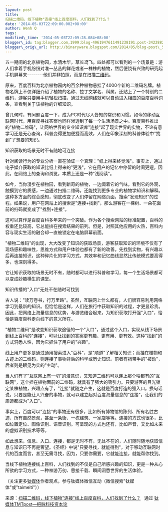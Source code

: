 ```yaml
--- 
layout: post 
title:
扫描二维码，线下植物"连接"线上百度百科，人们找到了什么？ 
date: '2014-05-03T22:09:00.002+08:00' 
author: Wenh Q
tags:
modified\_time: '2014-05-03T22:09:28.084+08:00' 
blogger\_id: tag:blogger.com,1999:blog-4961947611491238191.post-3422882926123900994
blogger\_orig\_url: http://binaryware.blogspot.com/2014/05/blog-post\_5141.html
---
```

五一期间的北京植物园，水清木华，草长鸢飞。四处都可以看到的一个场景是：游人们拿着手机纷纷对准一丛丛的鲜花或者一株株的植物，然后便饶有兴致的研究起手机屏幕来--------他们并非拍照，而是在扫描[二维码](http://www.tmtpost.com/tag/%E4%BA%8C%E7%BB%B4%E7%A0%81)。



原来，百度百科为北京植物园内的百余种植物悬挂了4000个新的二维码名牌。植物名牌上不仅详细介绍了植物的名称、拉丁文学名、科属，还贴上了一个特别的二维码，游客只要用手机轻松扫描，通过无线网络就可以自动进入相应的百度百科词条，查看到关于该植物的详细知识。



曾几何时，有问题百度一下，成为PC时代尽人皆知的常识和习惯。如今的移动互联网时代，用百度寻找答案也同样渗透到了每一个生活场景之中。百度百科推出的"植物二维码"，让网络世界的专业知识库"连接"起了现实世界的实物，不论有意学习还是无心查询，科普变得更加便捷而高效，人们在印象深刻的科普体验中"找到"了想要的知识。







知识获取的场景无时不有随地可连接



针对阅读行为的专业分析一直在验证一个真理："纸上得来终觉浅"。事实上，通过电子媒介获取的知识比纸上得来的"更浅"，它在用户的记忆中停留的时间更短。因此，在网络上的查询和浏览，本质上还是一种"浅阅读"。



如今，当你漫步在植物园，看到新奇的植物，一边闻着它的气味，看到它的外观，触摸到它的质感，一边通过扫描二维码，还能找到更多专业的植物学知识和解释。这种多方面的综合感知，彻底改变了人们停留在网络页面，搜索"发现知识"的过程。如果说，用户在网站上的搜索是"连接+找到"，那么游客在一棵树、一朵花面前的扫码就变成了"找到+连接"。



这可以算作是百度百科多年来的一个突破。作为各个搜索网站的标准配置，百科的权重还比较高，它总能排在搜索结果的前列。但是，对照其他应用的火热，百科内容与现实生活的融合却一直被锁定在电脑屏幕前面。



"植物二维码"的出现，大大改变了知识的获取场景，游客获取知识的环境不仅有了现场感和趣味性，思维方式和用户体验也都有了新的改善。先找到实物，有兴趣以后再连接知识，这种碎片化的学习方式，其效率和记忆曲线显然比传统模式要高得多，也深刻得多。



它让知识获取的场景无时不有，随时都可以进行科普和学习，每一个生活场景都可以变成妙趣横生的课堂。







知识传播的"入口"无处不在随时可找到



古人说："读万卷书，行万里路"。虽然，互联网上什么都有，人们很容易利用网络学习到最新的知识。但恰恰是这样，人们在旅行中获取知识的过程，才更显珍贵。因此，把网络上海量信息的优势，与游览结合起来，为知识获取打开强"入口"，恰恰是百度百科走向线下的意义所在。



"植物二维码"是改变知识获取途径的一个"入口"，通过这个入口，实现从线下场景到线上百科的"连接"，可以让找到的答案更有趣、更有用、更有效。这种"找到"的方式洞悉人性，因为它抓住了用户的"兴趣"。



线上用户更多是通过通用搜索进入"百科"，是"顺道"了解相关知识；而挂在植物和古迹上的二维码，则连接了事物背后的科学或历史知识。前者有捎带手的"被动"，后者则是眼见为实的"主动"。



当人们有了"互联网上有一切"的潜意识，又知道二维码可以连上那个啥都有的"互联网"，这个挂在植物面前的二维码，就具有了强大的吸引力。只要游客的目光锁定某株植物，兴趣点有了，"连接"就随之产生，这就是百度打造的强入口。换句话说，只要是能让人兴奋的事物，就可以建立起对百度海量信息的"连接"，让我们的周遭都成为"入口"。



事实上，百度可以"连接"的事物还有很多，比如所有博物馆的陈列、所有名胜古迹、所有自然景观，甚至一条街、一栋建筑、一家店等等。连接的方式也很多，比如位置定位、图像识别、语音识别。可呈现的方式也还有，比如声音，又比如未来的虚拟识别技术等等。



如此想来，信息、入口、连接，都是无时不有，无处不在的，人们随时随地获取信息与知识已不再是奢望。《圣经》中说"只要寻找，就能得到"，对于移动互联网时代的百度而言，甚至无需寻找，因为，只要你需要，它就能连接，就能帮你找到。



当线下植物连接线上百科，人们找到的不仅是自己所感兴趣的知识，更是一种从心所欲的学习方式，一种神游万仞、思接千载、瞬间洞悉世界的生活体验。



（关注更多[钛媒体](http://www.tmtpost.com/)作者观点，参与钛媒体微信互动（微信搜索"钛媒体"或"taimeiti"））
<div>




</div>

<div>

来源：[扫描二维码，线下植物"连接"线上百度百科，人们找到了什么？](http://www.tmtpost.com/108196.html) 
 通过 [钛媒体TMTpost—把脉科技资本论](http://www.tmtpost.com/)

</div>
